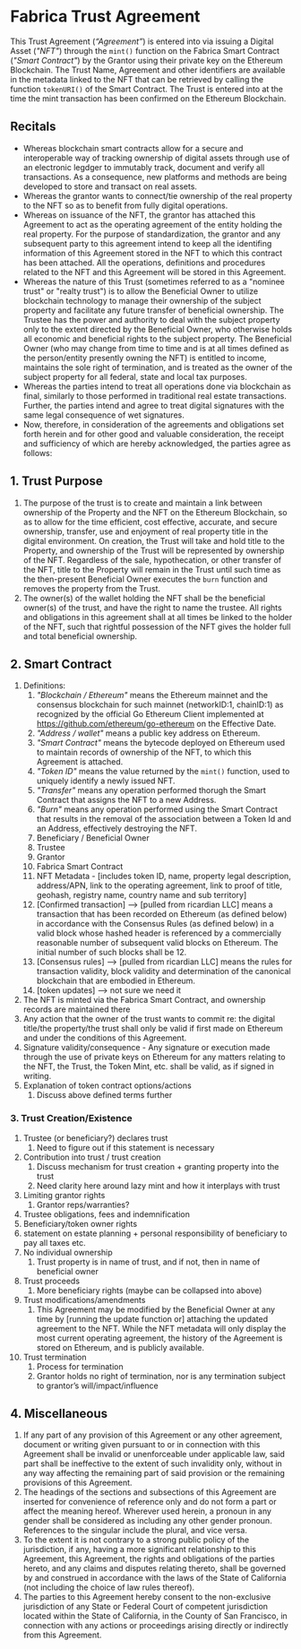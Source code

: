 # Fabrica Trust Agreement

This Trust Agreement (*“Agreement”*) is entered into via issuing a Digital Asset (*"NFT"*) through the `mint()` function on the Fabrica Smart Contract (*"Smart Contract"*) by the Grantor using their private key on the Ethereum Blockchain. The Trust Name, Agreement and other identifiers are available in the metadata linked to the NFT that can be retrieved by calling the function `tokenURI()` of the Smart Contract. The Trust is entered into at the time the mint transaction has been confirmed on the Ethereum Blockchain.

## Recitals

- Whereas blockchain smart contracts allow for a secure and interoperable way of tracking ownership of digital assets through use of an electronic legdger to immutably track, document and verify all transactions. As a consequence, new platforms and methods are being developed to store and transact on real assets.
- Whereas the grantor wants to connect/tie ownership of the real property to the NFT so as to benefit from fully digital operations.
- Whereas on issuance of the NFT, the grantor has attached this Agreement to act as the operating agreement of the entity holding the real property. For the purpose of standardization, the grantor and any subsequent party to this agreement intend to keep all the identifing information of this Agreement stored in the NFT to which this contract has been attached. All the operations, definitions and procedures related to the NFT and this Agreement will be stored in this Agreement.
- Whereas the nature of this Trust (sometimes referred to as a "nominee trust" or "realty trust") is to allow the Beneficial Owner to utilize blockchain technology to manage their ownership of the subject property and facilitate any future transfer of beneficial ownership. The Trustee has the power and authority to deal with the subject property only to the extent directed by the Beneficial Owner, who otherwise holds all economic and beneficial rights to the subject property. The Beneficial Owner (who may change from time to time and is at all times defined as the person/entity presently owning the NFT) is entitled to income, maintains the sole right of termination, and is treated as the owner of the subject property for all federal, state and local tax purposes. 
- Whereas the parties intend to treat all operations done via blockchain as final, similarly to those performed in traditional real estate transactions. Further, the parties intend and agree to treat digital signatures with the same legal consequence of wet signatures.
- Now, therefore, in consideration of the agreements and obligations set forth herein and for other good and valuable consideration, the receipt and sufficiency of which are hereby acknowledged, the parties agree as follows:

## 1. Trust Purpose ##

1. The purpose of the trust is to create and maintain a link between ownership of the Property and the NFT on the Ethereum Blockchain, so as to allow for the time efficient, cost effective, accurate, and secure ownership, transfer, use and enjoyment of real property title in the digital environment. On creation, the Trust will take and hold title to the Property, and ownership of the Trust will be represented by ownership of the NFT. Regardless of the sale, hypothecation, or other transfer of the NFT, title to the Property will remain in the Trust until such time as the then-present Beneficial Owner executes the `burn` function and removes the property from the Trust.
2. The owner(s) of the wallet holding the NFT shall be the beneficial owner(s) of the trust, and have the right to name the trustee. All rights and obligations in this agreement shall at all times be linked to the holder of the NFT, such that rightful possession of the NFT gives the holder full and total beneficial ownership.

## 2. Smart Contract ##

1. Definitions:
   1. *"Blockchain / Ethereum"* means the Ethereum mainnet and the consensus blockchain for such mainnet (networkID:1, chainID:1) as recognized by the official Go Ethereum Client implemented at https://github.com/ethereum/go-ethereum on the Effective Date.
   2. *"Address / wallet"* means a public key address on Ethereum.
   3. *"Smart Contract"* means the bytecode deployed on Ethereum used to maintain records of ownership of the NFT, to which this Agreement is attached.
   4. *"Token ID"* means the value returned by the `mint()` function, used to uniquely identify a newly issued NFT.
   5. *"Transfer"* means any operation performed thorugh the Smart Contract that assigns the NFT to a new Address.
   6. *"Burn"* means any operation performed using the Smart Contract that results in the removal of the association between a Token Id and an Address, effectively destroying the NFT.
   6. Beneficiary / Beneficial Owner
   6. Trustee
   6. Grantor
   6. Fabrica Smart Contract
   6. NFT Metadata - [includes token ID, name, property legal description, address/APN, link to the operating agreement, link to proof of title, geohash, registry name, country name and sub territory]
   7. [Confirmed transaction] --> [pulled from ricardian LLC] means a transaction that has been recorded on Ethereum (as defined below) in accordance with the Consensus Rules (as defined below) in a valid block whose hashed header is referenced by a commercially reasonable number of subsequent valid blocks on Ethereum. The initial number of such blocks shall be 12.
   8. [Consensus rules] --> [pulled from ricardian LLC] means the rules for transaction validity, block validity and determination of the canonical blockchain that are embodied in Ethereum.
   9. [token updates] --> not sure we need it
2. The NFT is minted via the Fabrica Smart Contract, and ownership records are maintained there
3. Any action that the owner of the trust wants to commit re: the digital title/the property/the trust shall only be valid if first made on Ethereum and under the conditions of this Agreement. 
4. Signature validity/consequence - Any signature or execution made through the use of private keys on Ethereum for any matters relating to the NFT, the Trust, the Token Mint, etc. shall be valid, as if signed in writing.
5. Explanation of token contract options/actions
   1. Discuss above defined terms further


### 3. Trust Creation/Existence

1. Trustee (or beneficiary?) declares trust
   1. Need to figure out if this statement is necessary
2. Contribution into trust / trust creation
   1. Discuss mechanism for trust creation + granting property into the trust
   2. Need clarity here around lazy mint and how it interplays with trust
3. Limiting grantor rights
   1. Grantor reps/warranties?
4. Trustee obligations, fees and indemnification
5. Beneficiary/token owner rights
6. statement on estate planning + personal responsibility of beneficiary to pay all taxes etc.
7. No individual ownership
   1. Trust property is in name of trust, and if not, then in name of beneficial owner
8. Trust proceeds
   1. More beneficiary rights (maybe can be collapsed into above)
9. Trust modifications/amendments
   1. This Agreement may be modified by the Beneficial Owner at any time by [running the update function or] attaching the updated agreement to the NFT. While the NFT metadata will only display the most current operating agreement, the history of the Agreement is stored on Ethereum, and is publicly available.
10. Trust termination
    1. Process for termination
    2. Grantor holds no right of termination, nor is any termination subject to grantor’s will/impact/influence

## 4. Miscellaneous

1. If any part of any provision of this Agreement or any other agreement, document or writing given pursuant to or in connection with this Agreement shall be invalid or unenforceable under applicable law, said part shall be ineffective to the extent of such invalidity only, without in any way affecting the remaining part of said provision or the remaining provisions of this Agreement.
2. The headings of the sections and subsections of this Agreement are inserted for convenience of reference only and do not form a part or affect the meaning hereof. Wherever used herein, a pronoun in any gender shall be considered as including any other gender pronoun. References to the singular include the plural, and vice versa.
3. To the extent it is not contrary to a strong public policy of the jurisdiction, if any, having a more significant relationship to this Agreement, this Agreement, the rights and obligations of the parties hereto, and any claims and disputes relating thereto, shall be governed by and construed in accordance with the laws of the State of California (not including the choice of law rules thereof).
4. The parties to this Agreement hereby consent to the non-exclusive jurisdiction of any State or Federal Court of competent jurisdiction located within the State of California, in the County of San Francisco, in connection with any actions or proceedings arising directly or indirectly from this Agreement.

